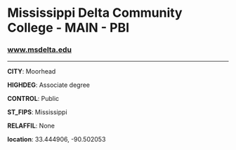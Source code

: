 # Mississippi Delta Community College - MAIN - PBI
### www.msdelta.edu
---
**CITY**: Moorhead

**HIGHDEG**: Associate degree

**CONTROL**: Public

**ST_FIPS**: Mississippi

**RELAFFIL**: None

**location**: 33.444906, -90.502053